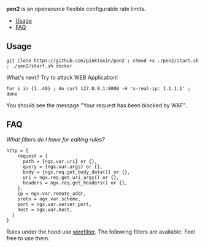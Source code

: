 **pen2** is an opensource flexible configurable rate limits.


* [Usage](#usage)
* [FAQ](#faq)


## Usage

```
git clone https://github.com/pinktoxin/pen2 ; chmod +x ./pen2/start.sh ; ./pen2/start.sh docker
```

What's next? Try to attack WEB Application!  

```
for i in {1..40} ; do curl 127.0.0.1:8008 -H 'x-real-ip: 1.1.1.1' ; done
```

You should see the message "Your request has been blocked by WAF".

## FAQ

_What filters do I have for editing rules?_  

```
http = {
    request = {
      path = {ngx.var.uri} or {},
      query = {ngx.var.args} or {},
      body = {ngx.req.get_body_data()} or {},
      uri = ngx.req.get_uri_args() or {},
      headers = ngx.req.get_headers() or {},
    },
    ip = ngx.var.remote_addr,
    proto = ngx.var.scheme,
    port = ngx.var.server_port,
    host = ngx.var.host,
  }
}
```

Rules under the hood use [wirefilter](https://github.com/cloudflare/wirefilter). The following filters are available. Feel free to use them.


<br>
